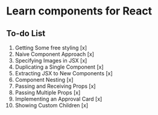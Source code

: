 # Learn components for React

## To-do List

1. Getting Some free styling [x]
2. Naive Component Approach [x]
3. Specifying Images in JSX [x]
4. Duplicating a Single Component [x]
5. Extracting JSX to New Components [x]
6. Component Nesting [x]
7. Passing and Receiving Props [x]
8. Passing Multiple Props [x]
9. Implementing an Approval Card [x]
10. Showing Custom Children [x]
